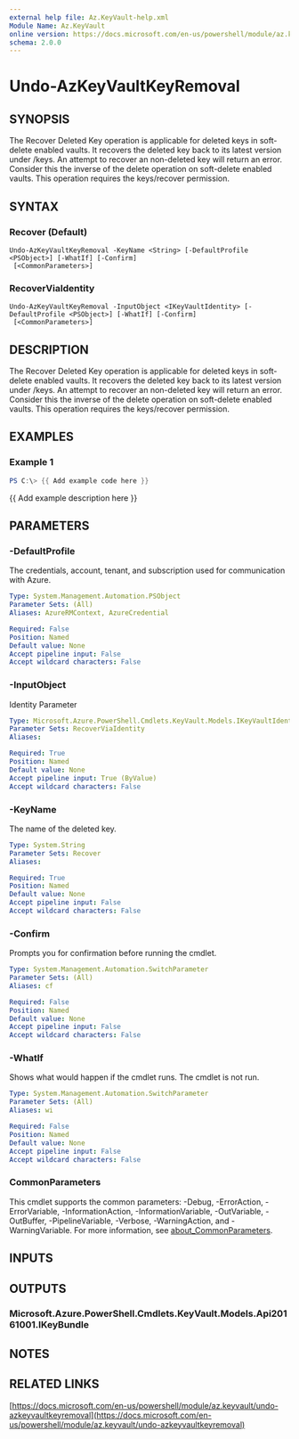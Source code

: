 ```yaml
---
external help file: Az.KeyVault-help.xml
Module Name: Az.KeyVault
online version: https://docs.microsoft.com/en-us/powershell/module/az.keyvault/undo-azkeyvaultkeyremoval
schema: 2.0.0
---
```


# Undo-AzKeyVaultKeyRemoval

## SYNOPSIS
The Recover Deleted Key operation is applicable for deleted keys in soft-delete enabled vaults.
It recovers the deleted key back to its latest version under /keys.
An attempt to recover an non-deleted key will return an error.
Consider this the inverse of the delete operation on soft-delete enabled vaults.
This operation requires the keys/recover permission.

## SYNTAX

### Recover (Default)
```
Undo-AzKeyVaultKeyRemoval -KeyName <String> [-DefaultProfile <PSObject>] [-WhatIf] [-Confirm]
 [<CommonParameters>]
```

### RecoverViaIdentity
```
Undo-AzKeyVaultKeyRemoval -InputObject <IKeyVaultIdentity> [-DefaultProfile <PSObject>] [-WhatIf] [-Confirm]
 [<CommonParameters>]
```

## DESCRIPTION
The Recover Deleted Key operation is applicable for deleted keys in soft-delete enabled vaults.
It recovers the deleted key back to its latest version under /keys.
An attempt to recover an non-deleted key will return an error.
Consider this the inverse of the delete operation on soft-delete enabled vaults.
This operation requires the keys/recover permission.

## EXAMPLES

### Example 1
```powershell
PS C:\> {{ Add example code here }}
```

{{ Add example description here }}

## PARAMETERS

### -DefaultProfile
The credentials, account, tenant, and subscription used for communication with Azure.

```yaml
Type: System.Management.Automation.PSObject
Parameter Sets: (All)
Aliases: AzureRMContext, AzureCredential

Required: False
Position: Named
Default value: None
Accept pipeline input: False
Accept wildcard characters: False
```

### -InputObject
Identity Parameter

```yaml
Type: Microsoft.Azure.PowerShell.Cmdlets.KeyVault.Models.IKeyVaultIdentity
Parameter Sets: RecoverViaIdentity
Aliases:

Required: True
Position: Named
Default value: None
Accept pipeline input: True (ByValue)
Accept wildcard characters: False
```

### -KeyName
The name of the deleted key.

```yaml
Type: System.String
Parameter Sets: Recover
Aliases:

Required: True
Position: Named
Default value: None
Accept pipeline input: False
Accept wildcard characters: False
```

### -Confirm
Prompts you for confirmation before running the cmdlet.

```yaml
Type: System.Management.Automation.SwitchParameter
Parameter Sets: (All)
Aliases: cf

Required: False
Position: Named
Default value: None
Accept pipeline input: False
Accept wildcard characters: False
```

### -WhatIf
Shows what would happen if the cmdlet runs.
The cmdlet is not run.

```yaml
Type: System.Management.Automation.SwitchParameter
Parameter Sets: (All)
Aliases: wi

Required: False
Position: Named
Default value: None
Accept pipeline input: False
Accept wildcard characters: False
```

### CommonParameters
This cmdlet supports the common parameters: -Debug, -ErrorAction, -ErrorVariable, -InformationAction, -InformationVariable, -OutVariable, -OutBuffer, -PipelineVariable, -Verbose, -WarningAction, and -WarningVariable. For more information, see [about_CommonParameters](http://go.microsoft.com/fwlink/?LinkID=113216).

## INPUTS

## OUTPUTS

### Microsoft.Azure.PowerShell.Cmdlets.KeyVault.Models.Api20161001.IKeyBundle
## NOTES

## RELATED LINKS

[https://docs.microsoft.com/en-us/powershell/module/az.keyvault/undo-azkeyvaultkeyremoval](https://docs.microsoft.com/en-us/powershell/module/az.keyvault/undo-azkeyvaultkeyremoval)

